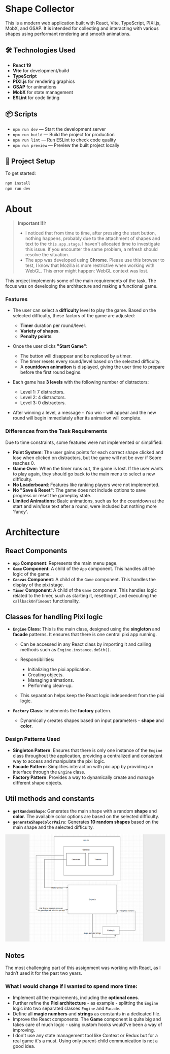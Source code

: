 # Shape Collector

This is a modern web application built with React, Vite, TypeScript, PIXI.js, MobX, and GSAP. It is intended for collecting and interacting with various shapes using performant rendering and smooth animations.

## 🛠️ Technologies Used

- **React 19**
- **Vite** for development/build
- **TypeScript**
- **PIXI.js** for rendering graphics
- **GSAP** for animations
- **MobX** for state management
- **ESLint** for code linting

## 📦 Scripts

- `npm run dev` — Start the development server
- `npm run build` — Build the project for production
- `npm run lint` — Run ESLint to check code quality
- `npm run preview` — Preview the built project locally

## 📁 Project Setup

To get started:

```bash
npm install
npm run dev
```

# About

> **Important !!!:**
> - I noticed that from time to time, after pressing the start button, nothing happens, probably due to the attachment of shapes and text to the `this.app.stage`. I haven't allocated time to investigate this issue. If you encounter the same problem, a refresh should resolve the situation.
> - The app was developed using **Chrome**. Please use this browser to test, I know that Mozilla is more restrictive when working with WebGL. This error might happen: WebGL context was lost.

This project implements some of the main requirements of the task. The focus was on developing the architecture and making a functional game.

### Features
- The user can select a **difficulty** level to play the game. Based on the selected difficulty, these factors of the game are adjusted:
    - **Timer** duration per round/level.
    - **Variety of shapes**.
    - **Penalty points**

- Once the user clicks **"Start Game"**:
    - The button will disappear and be replaced by a timer.
    - The timer resets every round/level based on the selected difficulty.
    - A **countdown animation** is displayed, giving the user time to prepare before the first round begins.

- Each game has **3 levels** with the following number of distractors:
    - Level 1: 7 distractors.
    - Level 2: 4 distractors.
    - Level 3: 0 distractors.
- After winning a level, a message - *You win* - will appear and the new round will begin immediately after its animation will complete.

### Differences from the Task Requirements
Due to time constraints, some features were not implemented or simplified:
- **Point System**:
  The user gains points for each correct shape clicked and lose when clicked on distractors, but the game will not be over if Score reaches 0.
- **Game Over**:
  When the timer runs out, the game is lost. If the user wants to play again, they should go back to the main menu to select a new difficulty.
- **No Leaderboard**:
  Features like ranking players were not implemented.
- **No "Save & Reset"**:
  The game does not include options to save progress or reset the gameplay state.
- **Limited Animations**:
  Basic animations, such as for the countdown at the start and win/lose text after a round, were included but nothing more 'fancy'. 

# Architecture

## React Components
- **`App` Component**:
  Represents the main menu page.
- **`Game` Component**:
  A child of the `App` component. This handles all the logic of the game.
- **`Canvas` Component**:
  A child of the `Game` component. This handles the display of the pixi stage.
- **`Timer` Component**:
  A child of the `Game` component. This handles logic related to the timer, such as starting it, resetting it, and executing the `callbackOnTimeout` functionality.

## Classes for handling Pixi logic
- **`Engine` Class**:
  This is the main class, designed using the **singleton** and **facade** patterns. It ensures that there is one central pixi app running.
    - Can be accessed in any React class by importing it and calling methods such as `Engine.instance.doSth()`.
    - Responsibilities:
        - Initializing the pixi application.
        - Creating objects.
        - Managing animations.
        - Performing clean-up.

    - This separation helps keep the React logic independent from the pixi logic.

- **`Factory` Class**:
  Implements the **factory** pattern.
    - Dynamically creates shapes based on input parameters - **shape** and **color**.

### Design Patterns Used
- **Singleton Pattern**:
  Ensures that there is only one instance of the `Engine` class throughout the application, providing a centralized and consistent way to access and manipulate the pixi logic.
- **Facade Pattern**:
  Simplifies interaction with pixi app by providing an interface through the `Engine` class.
- **Factory Pattern**:
  Provides a way to dynamically create and manage different shape objects.

## Util methods and constants
- **`getRandomShape`**:
  Generates the main shape with a random **shape** and **color**. The available color options are based on the selected difficulty.
- **`generateShapeColorPairs`**:
  Generates **10 random shapes** based on the main shape and the selected difficulty.

![Alt text](/public/Diagram.png "Optional Tooltip")

## Notes 
The most challenging part of this assignment was working with React, as I hadn’t used it for the past two years.
### What I would change if I wanted to spend more time:
- Implement all the requirements, including the **optional ones**.
- Further refine the **Pixi architecture** - as example - splitting the `Engine` logic into two separated classes `Engine` and `Facade`.
- Define all **magic numbers** and **strings** as constants in a dedicated file.
- Improve the React components. The **Game** component is quite big and takes care of much logic - using custom hooks would've been a way of improving. 
- I don't use any state management tool like Context or Redux but for a real game it's a must. Using only parent-child communication is not a good idea.